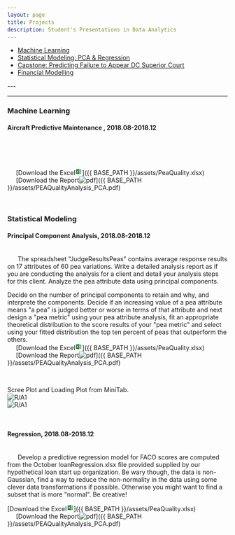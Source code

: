 ```yaml
---
layout: page
title: Projects
description: Student's Presentations in Data Analytics
---
```

<div class="navbar">
    <div class="navbar-inner">
        <ul class="nav">
        	<li><a href="#statistical"><u>Machine Learning</u></a></li>
            <li><a href="#statistical"><u>Statistical Modeling: PCA & Regression</u></a></li>
            <li><a href="#Capstone"><u>Capstone: Predicting Failure to Appear DC Superior Court</u></a></li>
            <li><a href="#Capstone"><u>Financial Modelling </u></a></li>
            <!--<<li><a href="#MTurk"><u>Crowd Sourcing Project: Used Car Prices</u></a></li>
            <li><a href="#master"><u>Master's Project</u></a></li>
            <li><a href="#R"><u>R Project</u></a></li>
            <li><a href="#Bank-Campaign"><u>Bank Campaign Prediction</u></a></li>
            <li><a href="#capitalbikeshare"><u>Business Intelligence</u></a></li>
            <li><a href="#kingcounty"><u>Price Prediction</u></a></li> 
        -->
        </ul>
    </div>
</div>
---



---

### <a name="ml"></a>Machine Learning
#### <a name="pca"></a>Aircraft Predictive Maintenance , 2018.08-2018.12
<br/>&nbsp; &nbsp; &nbsp; 

<br/>&nbsp; &nbsp; &nbsp;[Download the Excel![Excel](icons16/ms-excel.png)]({{ BASE_PATH }}/assets/PeaQuality.xlsx)
<br/>&nbsp; &nbsp; &nbsp;[Download the Report![pdf](icons16/pdf-icon.png)]({{ BASE_PATH }}/assets/PEAQualityAnalysis_PCA.pdf)

<br/>

### <a name="statistical"></a>Statistical Modeling
#### <a name="pca"></a>Principal Component Analysis, 2018.08-2018.12
<br/>&nbsp; &nbsp; &nbsp; The spreadsheet "JudgeResultsPeas"
contains average response results on 17
attributes of 60 pea variations. Write a
detailed analysis report as if you are
conducting the analysis for a client and
detail your analysis steps for this client.
Analyze the pea attribute data using
principal components.

Decide on the number of principal components to retain and why, and interprete
the components. Decide if an increasing value of a pea attribute means "a pea" is
judged better or worse in terms of that attribute and next design a "pea metric"
using your pea attribute analysis, fit an appropriate theoretical distribution to the
score results of your "pea metric" and select using your fitted distribution the top
ten percent of peas that outperform the others.
<br/>&nbsp; &nbsp; &nbsp;[Download the Excel![Excel](icons16/ms-excel.png)]({{ BASE_PATH }}/assets/PeaQuality.xlsx)
<br/>&nbsp; &nbsp; &nbsp;[Download the Report![pdf](icons16/pdf-icon.png)]({{ BASE_PATH }}/assets/PEAQualityAnalysis_PCA.pdf)

<br/>

Scree Plot and Loading Plot from MiniTab.
&nbsp; &nbsp; &nbsp; <br/><img src="Scree.png" alt="R/A1" style="width:400px;height:300px;">
&nbsp; &nbsp; &nbsp; <br/><img src="loading.png" alt="R/A1" style="width:400px;height:300px;">

<br/>

#### <a name="regression"></a>Regression, 2018.08-2018.12
<br/>&nbsp; &nbsp; &nbsp;
Develop a predictive regression model for FACO scores are computed from the October loanRegression.xlsx file provided supplied by our hypothetical loan start up organization. Be wary though, the data is non-Gaussian, find a way to reduce the non-normality in the data using some clever data transformations if possible. Otherwise you might want to find a subset that is more "normal". Be creative!

[Download the Excel![Excel](icons16/ms-excel.png)]({{ BASE_PATH }}/assets/PeaQuality.xlsx)
<br/>&nbsp; &nbsp; &nbsp;[Download the Report![pdf](icons16/pdf-icon.png)]({{ BASE_PATH }}/assets/PEAQualityAnalysis_PCA.pdf)

<br/>